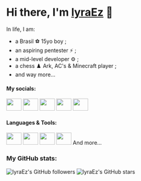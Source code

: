 # Hi there, I'm [lyraEz](discord.com/users/941912647572545566 'lyraEz\'s Discord profile') 👀

In life, I am:
- a Brasil ⚽️ 15yo boy ;
- an aspiring pentester ⚡ ;
- a mid-level developer ⚙️ ;
- a chess ♟️ Ark, AC's & Minecraft player ;
- and way more...

#### My socials:

<a title="lyraEz's Discord profile" href="discord.com/users/941912647572545566"><img height="32" width="32" src="https://cdn.simpleicons.org/discord" style="width:40px" /></a>
<a title="lyraEz's Steam profile" href="https://steamcommunity.com/profiles/76561199441993632/"><img height="32" width="32" src="https://cdn.simpleicons.org/steam" style="width:40px" /></a>
<a title="lyraEz's Youtube profile" href="https://youtube.com/@chead.y?si=hGGfV4Qn_MbDgXvc"><img height="32" width="32" src="https://cdn.simpleicons.org/youtube" style="width:40px;" /></a>
<a title="lyraEz's Guns profile" href="https://guns.lol/nyxios"><img height="32" width="32" src="https://assets.guns.lol/guns_logo_no_background_cropped.png" style="width:40px;" /></a>
<a title="lyraEz's Shizukii Website" href="https://shizukii.xyz/"><img height="32" width="32" src="https://lh3.googleusercontent.com/pw/AP1GczOgNv6eoKS31OuwxRH95fmoZr42yn0VNZvfgsgP7h9ZCp4d6vWyztWUmlmAS6fA0itudVTbS_4evQtucGUAyDlbHQaoX70w_y4XKRr4VAjOEJyPepbhkZ44C5xvvORJeFAWUncIOlBY6ZB01T_itwY=w501-h498-s-no-gm?authuser=0" style="width:40px;" /></a>

#### Languages & Tools:

<a title="JavaScript" href="https://developer.mozilla.org/docs/Web/JavaScript"><img height="32" width="32" src="https://cdn.simpleicons.org/javascript" style="width:40px" /></a>
<a title="NodeJS" href="https://nodejs.org/en/learn/getting-started/introduction-to-nodejs"><img height="32" width="32" src="https://cdn.simpleicons.org/node.js" style="width:40px" /></a>
<a title="npm" href="https://www.npmjs.com/~volcanofr">
<a title="HTML" href="https://developer.mozilla.org/docs/Web/HTML"><img height="32" width="32" src="https://cdn.simpleicons.org/html5" style="width:40px" /></a>
<a title="CSS" href="https://developer.mozilla.org/docs/Web/CSS"><img height="32" width="32" src="https://cdn.simpleicons.org/css3" style="width:40px" /></a>
And more...

### My GitHub stats:

![lyraEz's GitHub followers](https://img.shields.io/github/followers/lyraEz)
![lyraEz's GitHub stars](https://img.shields.io/github/stars/lyraEz)
